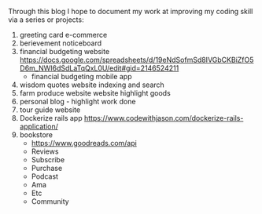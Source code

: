 Through this blog I hope to document my work at improving my coding skill via a series or projects:

1. greeting card e-commerce 
1. berievement noticeboard
1. financial budgeting website https://docs.google.com/spreadsheets/d/19eNdSofmSd8IVGbCKBiZfO5D6m_NWI6dSdLaTqQxL0U/edit#gid=2146524211
    - financial budgeting mobile app
1. wisdom quotes website indexing and search
1. farm produce website website highlight goods
1. personal blog - highlight work done
1. tour guide website
1. Dockerize rails app https://www.codewithjason.com/dockerize-rails-application/
1. bookstore 
    - https://www.goodreads.com/api
    - Reviews
    - Subscribe
    - Purchase
    - Podcast
    - Ama
    - Etc
    - Community
